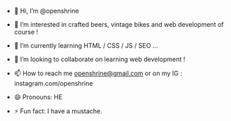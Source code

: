 - 👋 Hi, I’m @openshrine
  
- 👀 I’m interested in crafted beers, vintage bikes and web development of course !
  
- 🌱 I’m currently learning HTML / CSS / JS / SEO ...
  
- 💞️ I’m looking to collaborate on learning web development !
  
- 📫 How to reach me openshrine@gmail.com or on my IG : instagram.com/openshrine
  
- 😄 Pronouns: HE
  
- ⚡ Fun fact: I have a mustache.
  

<!---
openshrine/openshrine is a ✨ special ✨ repository because its `README.md` (this file) appears on your GitHub profile.
You can click the Preview link to take a look at your changes.
--->
